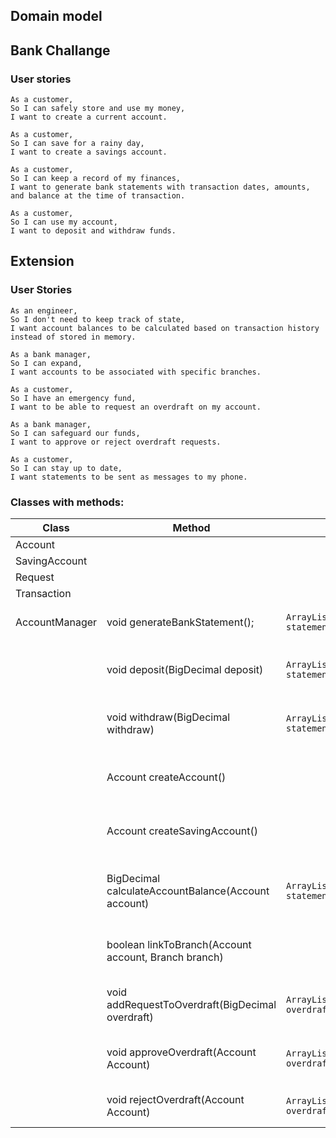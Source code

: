 ## Domain model

## Bank Challange

### User stories

```
As a customer,
So I can safely store and use my money,
I want to create a current account.

As a customer,
So I can save for a rainy day,
I want to create a savings account.

As a customer,
So I can keep a record of my finances,
I want to generate bank statements with transaction dates, amounts, and balance at the time of transaction.

As a customer,
So I can use my account,
I want to deposit and withdraw funds.
```


## Extension

### User Stories


```
As an engineer,
So I don't need to keep track of state,
I want account balances to be calculated based on transaction history instead of stored in memory.

As a bank manager,
So I can expand,
I want accounts to be associated with specific branches.

As a customer,
So I have an emergency fund,
I want to be able to request an overdraft on my account.

As a bank manager,
So I can safeguard our funds,
I want to approve or reject overdraft requests.

As a customer,
So I can stay up to date,
I want statements to be sent as messages to my phone.
```



### Classes with methods:


| Class          | Method                                               | Field                                   | Outcome                                                |
|----------------|------------------------------------------------------|-----------------------------------------|--------------------------------------------------------|
| Account        |                                                      |                                         |                                                        |
| SavingAccount  |                                                      |                                         |                                                        |
| Request        |                                                      |                                         |                                                        |
| Transaction    |                                                      |                                         |                                                        |
| AccountManager | void generateBankStatement();                        | `ArrayList<Transaction> statements `    | It will print bank statement                           |
|                | void deposit(BigDecimal deposit)                     | `ArrayList<Transaction> statements `    | It will add money to account balance                   |
|                | void withdraw(BigDecimal withdraw)                   | `ArrayList<Transaction> statements `    | It subtract money from account balance                 |
|                | Account createAccount()                              |                                         | It will return new account for Client                  |
|                | Account createSavingAccount()                        |                                         | It will return new saving account for Client           |
|                | BigDecimal calculateAccountBalance(Account account)  | `ArrayList<Transaction> statements `    | It Will return account balance depends on transactions |
|                | boolean linkToBranch(Account account, Branch branch) |                                         | It will add account to selected branch                 |
|                | void addRequestToOverdraft(BigDecimal overdraft)     | `ArrayList<Request> overdraftRequests ` | it will add new overdraft request                      |
|                | void  approveOverdraft(Account Account)              | `ArrayList<Request> overdraftRequests ` | it will accept overdraft request                       |
|                | void  rejectOverdraft(Account Account)               | `ArrayList<Request> overdraftRequests ` | it will reject overdraft request                       |







